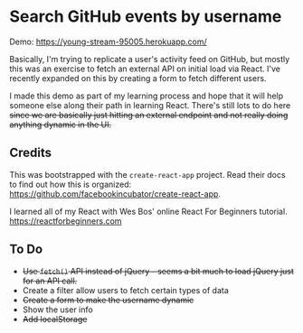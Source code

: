 # Search GitHub events by username
Demo: https://young-stream-95005.herokuapp.com/

Basically, I'm trying to replicate a user's activity feed on GitHub, but mostly
this was an exercise to fetch an external API on initial load via React. I've
recently expanded on this by creating a form to fetch different users.

I made this demo as part of my learning process and hope that it will help someone
else along their path in learning React. There's still lots to do here ~~since we
are basically just hitting an external endpoint and not really doing anything
dynamic in the UI.~~

## Credits
This was bootstrapped with the `create-react-app` project. Read their docs to find out
how this is organized: https://github.com/facebookincubator/create-react-app.

I learned all of my React with Wes Bos' online React For Beginners tutorial.
https://reactforbeginners.com

## To Do
* ~~Use `fetch()` API instead of jQuery - seems a bit much to load jQuery just for an API call.~~
* Create a filter allow users to fetch certain types of data
* ~~Create a form to make the username dynamic~~
* Show the user info
* ~~Add localStorage~~

